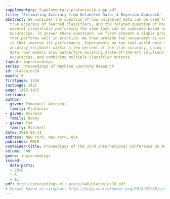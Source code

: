 ```yaml
---
supplementary: Supplementary:platanios16-supp.pdf
title: 'Estimating Accuracy from Unlabeled Data: A Bayesian Approach'
abstract: We consider the question of how unlabeled data can be used to estimate the
  true accuracy of learned classifiers, and the related question of how outputs from
  several classifiers performing the same task can be combined based on their estimated
  accuracies. To answer these questions, we first present a simple graphical model
  that performs well in practice. We then provide two nonparametric extensions to
  it that improve its performance. Experiments on two real-world data sets produce
  accuracy estimates within a few percent of the true accuracy, using solely unlabeled
  data. Our models also outperform existing state-of-the-art solutions in both estimating
  accuracies, and combining multiple classifier outputs.
layout: inproceedings
series: Proceedings of Machine Learning Research
id: platanios16
month: 0
firstpage: 1416
lastpage: 1425
page: 1416-1425
sections: 
author:
- given: Emmanouil Antonios
  family: Platanios
- given: Avinava
  family: Dubey
- given: Tom
  family: Mitchell
date: 2016-06-11
address: New York, New York, USA
publisher: PMLR
container-title: Proceedings of The 33rd International Conference on Machine Learning
volume: '48'
genre: inproceedings
issued:
  date-parts:
  - 2016
  - 6
  - 11
pdf: http://proceedings.mlr.press/v48/platanios16.pdf
# Format based on citeproc: http://blog.martinfenner.org/2013/07/30/citeproc-yaml-for-bibliographies/
---
```

